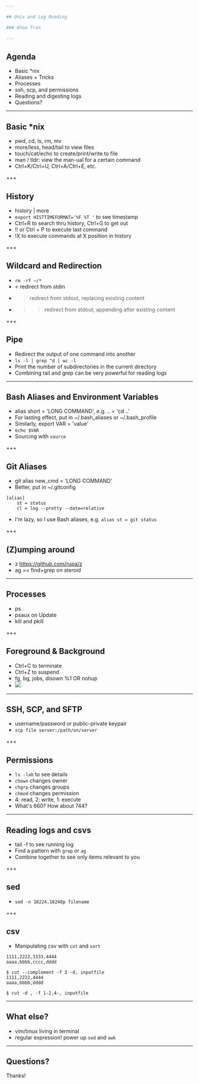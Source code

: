 ```yaml
---

## Unix and Log Reading

### Khoa Tran

---
```


## Agenda

- Basic *nix
- Aliases + Tricks
- Processes
- ssh, scp, and permissions
- Reading and digesting logs
- Questions?

---

## Basic \*nix

- pwd, cd, ls, rm, mv
- more/less, head/tail to view files
- touch/cat/echo to create/print/write to file
- man / tldr: view the man-ual for a certain command
- Ctrl+K/Ctrl+U, Ctrl+A/Ctrl+E, etc.

+++

## History

- history | more
- `export HISTTIMEFORMAT='%F %T '` to see timestamp
- Ctrl+R to search thru history, Ctrl+G to get out
- !! or Ctrl + P to execute last command
- !X to execute commands at X position in history

+++

## Wildcard and Redirection

- `rm -rf ~/*`
- < redirect from stdin
- > redirect from stdout, replacing existing content
- >> redirect from stdout, appending after existing content

+++

## Pipe

- Redirect the output of one command into another
- `ls -l | grep ^d | wc -l`
- Print the number of subdirectories in the current directory
- Combining tail and grep can be very powerful for reading logs

---

## Bash Aliases and Environment Variables

- alias short = 'LONG COMMAND', e.g. .. = 'cd ..'
- For lasting effect, put in ~/.bash_aliases or ~/.bash_profile
- Similarly, export VAR = 'value'
- `echo $VAR`
- Sourcing with `source`

+++

## Git Aliases

- git alias new_cmd = 'LONG COMMAND'
- Better, put in ~/.gitconfig
```
[alias]
    st = status
    cl = log --pretty --date=relative
```
- I'm lazy, so I use Bash aliases, e.g. `alias st = git status`

+++

## (Z)umping around

- z https://github.com/rupa/z
- ag == find+grep on steroid

---

## Processes

- ps
- psaux on Update
- kill and pkill

+++

## Foreground & Background

- Ctrl+C to terminate
- Ctrl+Z to suspend
- fg, bg, jobs, disown %1 OR nohup
- ![](https://i.imgur.com/XyPyVUp.png)

---

## SSH, SCP, and SFTP

- username/password or public-private keypair
- `scp file server:/path/on/server`

+++

## Permissions

- `ls -lah` to see details
- `chown` changes owner
- `chgrp` changes groups
- `chmod` changes permission
- 4: read, 2: write, 1: execute
- What's 660? How about 744?

---

## Reading logs and csvs

- tail -f to see running log
- Find a pattern with `grep` or `ag`
- Combine together to see only items relevant to you

+++

## sed

- `sed -n 16224,16240p filename`

+++

## csv

- Manipulating csv with `cut` and `sort`
```
1111,2222,3333,4444
aaaa,bbbb,cccc,dddd

$ cut --complement -f 3 -d, inputfile
1111,2222,4444
aaaa,bbbb,dddd

$ cut -d , -f 1-2,4-, inputfile
```

---

## What else?

- vim/tmux living in terminal
- regular expression! power up `sed` and `awk`

---

## Questions?

Thanks!